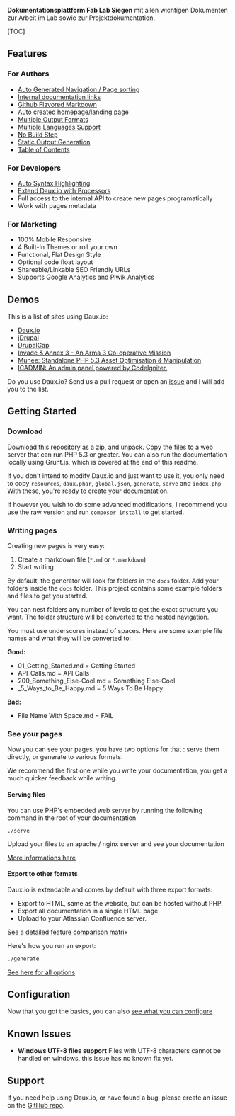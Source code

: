 **Dokumentationsplattform Fab Lab Siegen** mit allen wichtigen Dokumenten zur Arbeit im Lab sowie zur Projektdokumentation. 

[TOC]

## Features

### For Authors

* [Auto Generated Navigation / Page sorting](!Features/Navigation_and_Sorting)
* [Internal documentation links](!Features/Internal_links)
* [Github Flavored Markdown](!Features/GitHub_Flavored_Markdown)
* [Auto created homepage/landing page](!Features/Landing_page)
* [Multiple Output Formats](!Features/Multiple_Output_Formats)
* [Multiple Languages Support](!Features/Multilanguage)
* [No Build Step](!Features/Live_mode)
* [Static Output Generation](!Features/Static_Site_Generation)
* [Table of Contents](!Features/Table_of_contents)

### For Developers

* [Auto Syntax Highlighting](!Features/Auto_Syntax_Highlight)
* [Extend Daux.io with Processors](!For_Developers/Creating_a_Processor)
* Full access to the internal API to create new pages programatically
* Work with pages metadata

### For Marketing

* 100% Mobile Responsive
* 4 Built-In Themes or roll your own
* Functional, Flat Design Style
* Optional code float layout
* Shareable/Linkable SEO Friendly URLs
* Supports Google Analytics and Piwik Analytics

## Demos

This is a list of sites using Daux.io:

* [Daux.io](http://daux.io)
* [jDrupal](http://jdrupal.easystreet3.com/8/docs/)
* [DrupalGap](http://docs.drupalgap.org/8/)
* [Invade & Annex 3 - An Arma 3 Co-operative Mission](http://ia3.ahoyworld.co.uk/)
* [Munee: Standalone PHP 5.3 Asset Optimisation & Manipulation](http://mun.ee)
* [ICADMIN: An admin panel powered by CodeIgniter.](http://istocode.com/shared/ic-admin/)

Do you use Daux.io? Send us a pull request or open an [issue](https://github.com/justinwalsh/daux.io/issues) and I will add you to the list.

## Getting Started

### Download

Download this repository as a zip, and unpack. Copy the files to a web server that can run PHP 5.3 or greater.
You can also run the documentation locally using Grunt.js, which is covered at the end of this readme.

If you don't intend to modify Daux.io and just want to use it, you only need to copy `resources`, `daux.phar`, `global.json`, `generate`, `serve` and `index.php` With these, you're ready to create your documentation.

If however you wish to do some advanced modifications, I recommend you use the raw version and run `composer install` to get started.

### Writing pages

Creating new pages is very easy:
1. Create a markdown file (`*.md` or `*.markdown`)
2. Start writing

By default, the generator will look for folders in the `docs` folder.
Add your folders inside the `docs` folder. This project contains some example folders and files to get you started.

You can nest folders any number of levels to get the exact structure you want.
The folder structure will be converted to the nested navigation.

You must use underscores instead of spaces. Here are some example file names and what they will be converted to:

**Good:**

* 01_Getting_Started.md = Getting Started
* API_Calls.md = API Calls
* 200_Something_Else-Cool.md = Something Else-Cool
* _5_Ways_to_Be_Happy.md = 5 Ways To Be Happy

**Bad:**

* File Name With Space.md = FAIL

### See your pages

Now you can see your pages. you have two options for that : serve them directly, or generate to various formats.

We recommend the first one while you write your documentation, you get a much quicker feedback while writing.

#### Serving files

You can use PHP's embedded web server by running the following command in the root of your documentation

```
./serve
```

Upload your files to an apache / nginx server and see your documentation

[More informations here](!Features/Live_mode)

#### Export to other formats

Daux.io is extendable and comes by default with three export formats:

- Export to HTML, same as the website, but can be hosted without PHP.
- Export all documentation in a single HTML page
- Upload to your Atlassian Confluence server.

[See a detailed feature comparison matrix](!Features/Multiple_Output_Formats)

Here's how you run an export:

```bash
./generate
```

[See here for all options](!Features/Static_Site_Generation)

## Configuration

Now that you got the basics, you can also [see what you can configure](!Configuration)


## Known Issues

- __Windows UTF-8 files support__ Files with UTF-8 characters cannot be handled on windows, this issue has no known fix yet.


## Support

If you need help using Daux.io, or have found a bug, please create an issue on the <a href="https://github.com/justinwalsh/daux.io/issues" target="_blank">GitHub repo</a>.
